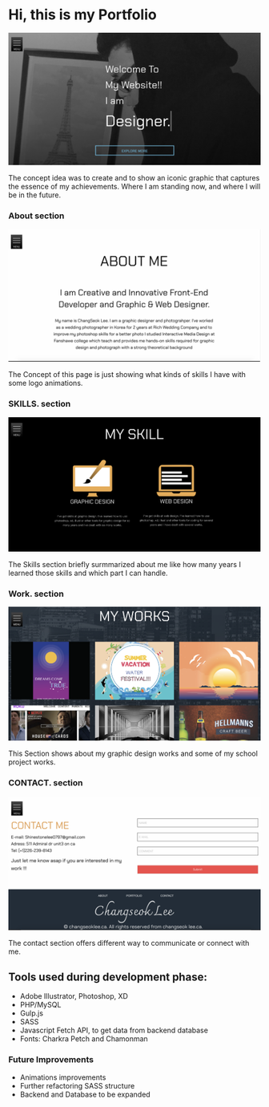 # Hi, this is my Portfolio 

![image](images/indexsec.png)

The concept idea was to create and to show an iconic graphic that captures the essence of my achievements.
Where I am standing now, and where I will be in the future.

### About section
![image](images/aboutsec.png)

The Concept of this page is just showing what kinds of skills I have with some logo animations.

### SKILLS. section
![image](images/skillsec.png)

The Skills section briefly surmmarized about me like how many years I learned those skills and which part I can handle.


### Work. section
![image](images/portsec.png)

This Section shows about my graphic design works and some of my school project works.

### CONTACT. section
![image](images/contactsec.png)

The contact section offers different way to communicate or connect with me.

## Tools used during development phase:
- Adobe Illustrator, Photoshop, XD
- PHP/MySQL
- Gulp.js
- SASS
- Javascript Fetch API, to get data from backend database
- Fonts: Charkra Petch and Chamonman


### Future Improvements
- Animations improvements
- Further refactoring SASS structure
- Backend and Database to be expanded
